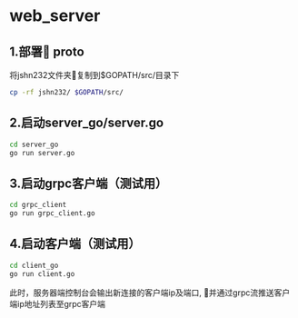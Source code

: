 # web_server

## 1.部署 proto
将jshn232文件夹复制到$GOPATH/src/目录下
```bash
cp -rf jshn232/ $GOPATH/src/
```
## 2.启动server_go/server.go
```bash
cd server_go
go run server.go
```

## 3.启动grpc客户端（测试用）
```bash
cd grpc_client
go run grpc_client.go
```

## 4.启动客户端（测试用）
```bash
cd client_go
go run client.go
```

此时，服务器端控制台会输出新连接的客户端ip及端口, 并通过grpc流推送客户端ip地址列表至grpc客户端